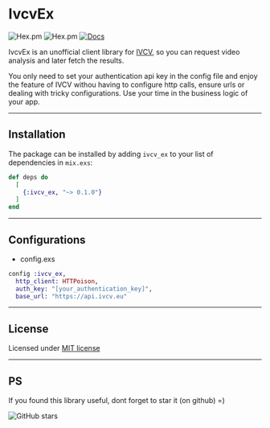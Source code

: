 # IvcvEx

<!-- ![GitHub release (latest by date)](https://img.shields.io/github/v/release/bulld0zer/ivcv_ex) -->
![Hex.pm](https://img.shields.io/hexpm/v/ivcv_ex)
![Hex.pm](https://img.shields.io/hexpm/dt/ivcv_ex)
[![Docs](https://img.shields.io/badge/hex-docs-blue)](https://wois.hexdocs.pm/ivcv_ex/)

IvcvEx is an unofficial client library for [IVCV](https://ivcv.eu/), so you can request video analysis and later fetch the results.

You only need to set your authentication api key in the config file and enjoy the feature of IVCV withou having to configure http calls, ensure urls or dealing with tricky configurations. Use your time in the business logic of your app.


-----
## Installation

The package can be installed by adding `ivcv_ex` to your list of dependencies in `mix.exs`:

```elixir
def deps do
  [
    {:ivcv_ex, "~> 0.1.0"}
  ]
end
```
-----
## Configurations

* config.exs

```elixir
config :ivcv_ex,
  http_client: HTTPoison,
  auth_key: "[your_authentication_key]",
  base_url: "https://api.ivcv.eu"
```

-----

## License
Licensed under [MIT license](LICENSE)


-----
## PS
If you found this library useful, dont forget to star it (on github) =)

![GitHub stars](https://img.shields.io/github/stars/wois-org/ivcv_ex?style=social)

